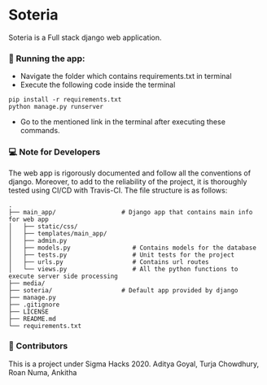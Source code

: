# Soteria

Soteria is a Full stack django web application.

### 🚀 Running the app:

- Navigate the folder which contains requirements.txt in terminal
- Execute the following code inside the terminal
```
pip install -r requirements.txt
python manage.py runserver
```
- Go to the mentioned link in the terminal after executing these commands.

### 💻 Note for Developers

The web app is rigorously documented and follow all the conventions of django. Moreover, to add to the reliability of the project, it is thoroughly tested using CI/CD with Travis-CI. The file structure is as follows:<br>

    .
    ├── main_app/                  # Django app that contains main info for web app
    │   ├── static/css/               
    │   ├── templates/main_app/       
    │   ├── admin.py                 
    │   ├── models.py                 # Contains models for the database
    │   ├── tests.py                  # Unit tests for the project
    │   ├── urls.py                   # Contains url routes
    │   └── views.py                  # All the python functions to execute server side processing
    ├── media/                     
    ├── soteria/                   # Default app provided by django
    ├── manage.py                  
    ├── .gitignore                 
    ├── LICENSE
    ├── README.md
    └── requirements.txt

### 🤝 Contributors

This is a project under Sigma Hacks 2020.
Aditya Goyal, Turja Chowdhury, Roan Numa, Ankitha 